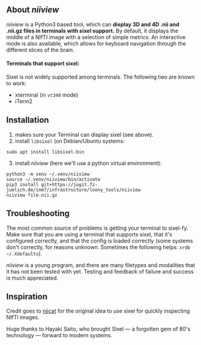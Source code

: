 ## About *niiview*

*niiview* is a Python3 based tool, which can **display 3D and 4D .nii and
.nii.gz files in terminals with sixel support.** By default, it displays the
middle of a NIfTI image with a selection of simple metrics. An interactive mode
is also available, which allows for keyboard navigation through the different
slices of the brain.

#### Terminals that support sixel:

Sixel is not widely supported among terminals. The following two are known to
work:

* xterminal (in `vt340` mode)
* iTerm2

## Installation

1) makes sure your Terminal can display sixel (see above).
2) install `libsixel` (on Debian/Ubuntu systems:
```
sudo apt install libsixel-bin
```
3) install *niiview* (here we'll use a python virtual environment):
```
python3 -m venv ~/.venv/niiview
source ~/.venv/niiview/bin/activate
pip3 install git+https://jugit.fz-juelich.de/inm7/infrastructure/loony_tools/niiview
niiview file.nii.gz
```

## Troubleshooting

The most common source of problems is getting your terminal to sixel-fy. Make
sure that you are using a terminal that supports sixel, that it's configured
correctly, and that the config is loaded correctly (some systems don't
correctly, for reasons unknown. Sometimes the following helps: `xrdb ~/.Xdefaults`).

*niiview* is a young program, and there are many filetypes and modalities that
it has not been tested with yet. Testing and feedback of failure and success is
much appreciated.

## Inspiration

Credit goes to [niicat](https://github.com/MIC-DKFZ/niicat) for the original
idea to use sixel for quickly inspecting NIfTI images.

Huge thanks to Hayaki Saito, who brought Sixel — a forgotten gem of 80's
technology — forward to modern systems.
